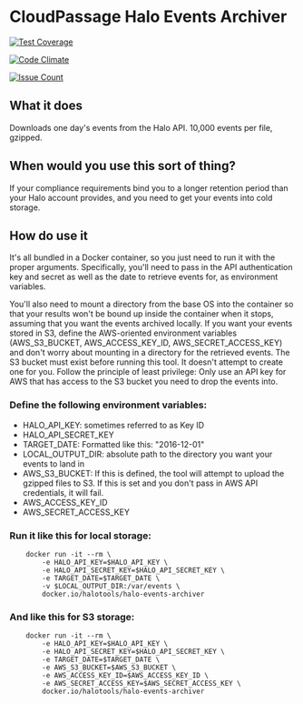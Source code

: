 # CloudPassage Halo Events Archiver


[![Test Coverage](https://codeclimate.com/github/cloudpassage/halo-events-archiver/badges/coverage.svg)](https://codeclimate.com/github/cloudpassage/halo-events-archiver/coverage)

[![Code Climate](https://codeclimate.com/github/cloudpassage/halo-events-archiver/badges/gpa.svg)](https://codeclimate.com/github/cloudpassage/halo-events-archiver)

[![Issue Count](https://codeclimate.com/github/cloudpassage/halo-events-archiver/badges/issue_count.svg)](https://codeclimate.com/github/cloudpassage/halo-events-archiver)

## What it does


Downloads one day's events from the Halo API.  10,000 events per file, gzipped.

## When would you use this sort of thing?


If your compliance requirements bind you to a longer retention period than your
Halo account provides, and you need to get your events into cold storage.

## How do use it

It's all bundled in a Docker container, so you just need to run it with the
proper arguments.  Specifically, you'll need to pass in the API authentication
key and secret as well as the date to retrieve events for, as environment
variables.

You'll also need to mount a directory from the base OS into the
container so that your results won't be bound up inside the container when it
stops, assuming that you want the events archived locally.  If you want your
events stored in S3, define the AWS-oriented environment variables
(AWS_S3_BUCKET, AWS_ACCESS_KEY_ID, AWS_SECRET_ACCESS_KEY) and don't worry about
mounting in a directory for the retrieved events.  The S3 bucket must exist
before running this tool.  It doesn't attempt to create one for you.  Follow the
principle of least privilege: Only use an API key for AWS that has access to the
S3 bucket you need to drop the events into.

### Define the following environment variables:

* HALO_API_KEY: sometimes referred to as Key ID
* HALO_API_SECRET_KEY
* TARGET_DATE: Formatted like this: "2016-12-01"
* LOCAL_OUTPUT_DIR: absolute path to the directory you want your events to land
in
* AWS_S3_BUCKET: If this is defined, the tool will attempt to upload the
gzipped files to S3.  If this is set and you don't pass in AWS API credentials,
it will fail.
* AWS_ACCESS_KEY_ID
* AWS_SECRET_ACCESS_KEY

### Run it like this for local storage:


        docker run -it --rm \
            -e HALO_API_KEY=$HALO_API_KEY \
            -e HALO_API_SECRET_KEY=$HALO_API_SECRET_KEY \
            -e TARGET_DATE=$TARGET_DATE \
            -v $LOCAL_OUTPUT_DIR:/var/events \
            docker.io/halotools/halo-events-archiver


### And like this for S3 storage:



        docker run -it --rm \
            -e HALO_API_KEY=$HALO_API_KEY \
            -e HALO_API_SECRET_KEY=$HALO_API_SECRET_KEY \
            -e TARGET_DATE=$TARGET_DATE \
            -e AWS_S3_BUCKET=$AWS_S3_BUCKET \
            -e AWS_ACCESS_KEY_ID=$AWS_ACCESS_KEY_ID \
            -e AWS_SECRET_ACCESS_KEY=$AWS_SECRET_ACCESS_KEY \
            docker.io/halotools/halo-events-archiver


<!---
#CPTAGS:community-supported automation archive
#TBICON:images/python_icon.png
-->
